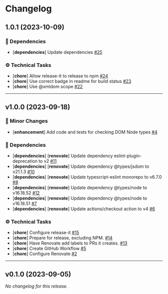 # Changelog

## 1.0.1 (2023-10-09)

### 🔗 Dependencies

- [**dependencies**] Update dependencies [#25](https://github.com/xmldom/is-dom-node/pull/25)

### ⚙️ Technical Tasks

- [**chore**] Allow release-it to release to npm [#24](https://github.com/xmldom/is-dom-node/pull/24)
- [**chore**] Use correct badge in readme for build status [#23](https://github.com/xmldom/is-dom-node/pull/23)
- [**chore**] Use @xmldom scope [#22](https://github.com/xmldom/is-dom-node/pull/22)

---

## v1.0.0 (2023-09-18)

### 🚀 Minor Changes

- [**enhancement**] Add code and tests for checking DOM Node types [#4](https://github.com/xmldom/is-dom-node/pull/4)

### 🔗 Dependencies

- [**dependencies**] [**renovate**] Update dependency eslint-plugin-deprecation to v2 [#11](https://github.com/xmldom/is-dom-node/pull/11)
- [**dependencies**] [**renovate**] Update dependency @types/jsdom to v21.1.3 [#10](https://github.com/xmldom/is-dom-node/pull/10)
- [**dependencies**] [**renovate**] Update typescript-eslint monorepo to v6.7.0 [#8](https://github.com/xmldom/is-dom-node/pull/8)
- [**dependencies**] [**renovate**] Update dependency @types/node to v16.18.52 [#12](https://github.com/xmldom/is-dom-node/pull/12)
- [**dependencies**] [**renovate**] Update dependency @types/node to v16.18.51 [#7](https://github.com/xmldom/is-dom-node/pull/7)
- [**dependencies**] [**renovate**] Update actions/checkout action to v4 [#6](https://github.com/xmldom/is-dom-node/pull/6)

### ⚙️ Technical Tasks

- [**chore**] Configure release-it [#15](https://github.com/xmldom/is-dom-node/pull/15)
- [**chore**] Prepare for release, excluding NPM. [#14](https://github.com/xmldom/is-dom-node/pull/14)
- [**chore**] Have Renovate add labels to PRs it creates. [#13](https://github.com/xmldom/is-dom-node/pull/13)
- [**chore**] Create GitHub Workflow [#5](https://github.com/xmldom/is-dom-node/pull/5)
- [**chore**] Configure Renovate [#2](https://github.com/xmldom/is-dom-node/pull/2)

---

## v0.1.0 (2023-09-05)

_No changelog for this release._
